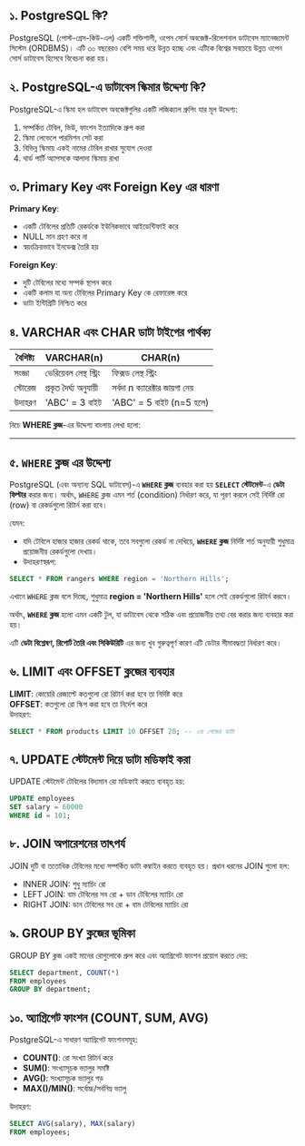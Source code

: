 ## ১. PostgreSQL কি?
PostgreSQL (পোস্ট-গ্রেস-কিউ-এল) একটি শক্তিশালী, ওপেন সোর্স অবজেক্ট-রিলেশনাল ডাটাবেস ম্যানেজমেন্ট সিস্টেম (ORDBMS)। এটি ৩০ বছরেরও বেশি সময় ধরে উন্নত হচ্ছে এবং এটিকে বিশ্বের সবচেয়ে উন্নত ওপেন সোর্স ডাটাবেস হিসেবে বিবেচনা করা হয়।

## ২. PostgreSQL-এ ডাটাবেস স্কিমার উদ্দেশ্য কি?
PostgreSQL-এ স্কিমা হল ডাটাবেস অবজেক্টগুলির একটি লজিক্যাল গ্রুপিং যার মূল উদ্দেশ্য:
1. সম্পর্কিত টেবিল, ভিউ, ফাংশন ইত্যাদিকে গ্রুপ করা
2. স্কিমা লেভেলে পারমিশন সেট করা
3. বিভিন্ন স্কিমায় একই নামের টেবিল রাখার সুযোগ দেওয়া
4. থার্ড পার্টি অ্যাপসকে আলাদা স্কিমায় রাখা

## ৩. Primary Key এবং Foreign Key এর ধারণা
**Primary Key**:
- একটি টেবিলের প্রতিটি রেকর্ডকে ইউনিকভাবে আইডেন্টিফাই করে
- NULL মান গ্রহণ করে না
- স্বয়ংক্রিয়ভাবে ইনডেক্স তৈরি হয়

**Foreign Key**:
- দুটি টেবিলের মধ্যে সম্পর্ক স্থাপন করে
- একটি কলাম যা অন্য টেবিলের Primary Key কে রেফারেন্স করে
- ডাটা ইন্টিগ্রিটি নিশ্চিত করে

## ৪. VARCHAR এবং CHAR ডাটা টাইপের পার্থক্য
| বৈশিষ্ট্য | VARCHAR(n) | CHAR(n) |
|-----------|------------|---------|
| সংজ্ঞা | ভেরিয়েবল লেন্থ স্ট্রিং | ফিক্সড লেন্থ স্ট্রিং |
| স্টোরেজ | প্রকৃত দৈর্ঘ্য অনুযায়ী | সর্বদা n ক্যারেক্টার জায়গা নেয় |
| উদাহরণ | 'ABC' = 3 বাইট | 'ABC' = 5 বাইট (n=5 হলে) |

নিচে **WHERE ক্লজ**-এর উদ্দেশ্য বাংলায় লেখা হলো:

---

## ৫. **`WHERE` ক্লজ এর উদ্দেশ্য**

PostgreSQL (এবং অন্যান্য SQL ডাটাবেস)-এ **`WHERE` ক্লজ** ব্যবহার করা হয় **`SELECT` স্টেটমেন্ট**-এ **ডেটা ফিল্টার** করার জন্য। অর্থাৎ, `WHERE` ক্লজ এমন শর্ত (condition) নির্ধারণ করে, যা পূরণ করলে সেই নির্দিষ্ট রো (row) বা রেকর্ডগুলো রিটার্ন করা হবে।

যেমন:

* যদি টেবিলে হাজার হাজার রেকর্ড থাকে, তবে সবগুলো রেকর্ড না দেখিয়ে, **`WHERE` ক্লজ** নির্দিষ্ট শর্ত অনুযায়ী শুধুমাত্র প্রয়োজনীয় রেকর্ডগুলো দেখায়।
* উদাহরণস্বরূপ:

```sql
SELECT * FROM rangers WHERE region = 'Northern Hills';
```

এখানে `WHERE` ক্লজ বলে দিচ্ছে, শুধুমাত্র **region = 'Northern Hills'** হলে সেই রেকর্ডগুলো রিটার্ন করবে।

অর্থাৎ, **`WHERE` ক্লজ** হলো এমন একটি টুল, যা ডাটাবেস থেকে সঠিক এবং প্রয়োজনীয় তথ্য বের করার জন্য ব্যবহার করা হয়।

এটি **ডেটা বিশ্লেষণ, রিপোর্ট তৈরি এবং সিকিউরিটি** এর জন্য খুব গুরুত্বপূর্ণ কারণ এটি ডেটার সীমাবদ্ধতা নির্ধারণ করে।


## ৬. LIMIT এবং OFFSET ক্লজের ব্যবহার
**LIMIT**: কোয়েরি রেজাল্টে কতগুলো রো রিটার্ন করা হবে তা নির্দিষ্ট করে  
**OFFSET**: কতগুলো রো স্কিপ করা হবে তা নির্দেশ করে  
উদাহরণ:
```sql
SELECT * FROM products LIMIT 10 OFFSET 20; -- ৩য় পেজের ডাটা
```

## ৭. UPDATE স্টেটমেন্ট দিয়ে ডাটা মডিফাই করা
UPDATE স্টেটমেন্ট টেবিলের বিদ্যমান রো মডিফাই করতে ব্যবহৃত হয়:
```sql
UPDATE employees
SET salary = 60000
WHERE id = 101;
```

## ৮. JOIN অপারেশনের তাৎপর্য
JOIN দুটি বা ততোধিক টেবিলের মধ্যে সম্পর্কিত ডাটা কম্বাইন করতে ব্যবহৃত হয়। প্রধান ধরনের JOIN গুলো হল:
- INNER JOIN: শুধু ম্যাচিং রো
- LEFT JOIN: বাম টেবিলের সব রো + ডান টেবিলের ম্যাচিং রো
- RIGHT JOIN: ডান টেবিলের সব রো + বাম টেবিলের ম্যাচিং রো

## ৯. GROUP BY ক্লজের ভূমিকা
GROUP BY ক্লজ একই মানের রোগুলোকে গ্রুপ করে এবং অ্যাগ্রিগেট ফাংশন প্রয়োগ করতে দেয়:
```sql
SELECT department, COUNT(*) 
FROM employees 
GROUP BY department;
```

## ১০. অ্যাগ্রিগেট ফাংশন (COUNT, SUM, AVG)
PostgreSQL-এ সাধারণ অ্যাগ্রিগেট ফাংশনসমূহ:
- **COUNT()**: রো সংখ্যা রিটার্ন করে
- **SUM()**: সংখ্যাসূচক ভ্যালুর সমষ্টি
- **AVG()**: সংখ্যাসূচক ভ্যালুর গড়
- **MAX()/MIN()**: সর্বোচ্চ/সর্বনিম্ন ভ্যালু

উদাহরণ:
```sql
SELECT AVG(salary), MAX(salary) 
FROM employees;
```